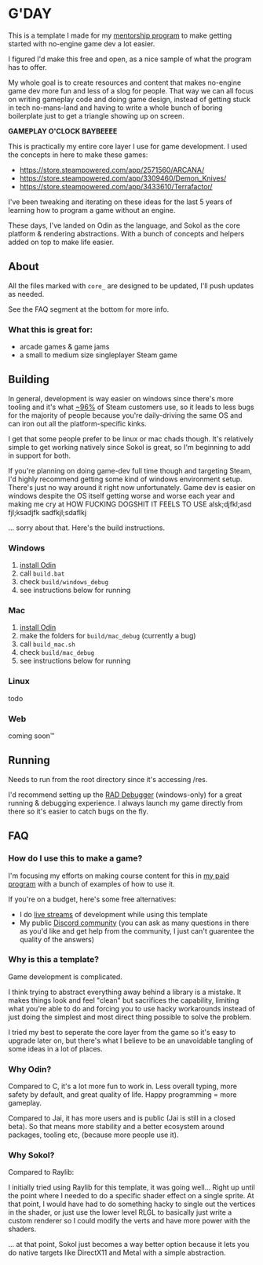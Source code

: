 # G'DAY

This is a template I made for my [mentorship program](https://learn.randy.gg/?src=template-starter) to make getting started with no-engine game dev a lot easier.

I figured I'd make this free and open, as a nice sample of what the program has to offer.

My whole goal is to create resources and content that makes no-engine game dev more fun and less of a slog for people. That way we can all focus on writing gameplay code and doing game design, instead of getting stuck in tech no-mans-land and having to write a whole bunch of boring boilerplate just to get a triangle showing up on screen.

**GAMEPLAY O'CLOCK BAYBEEEE**

This is practically my entire core layer I use for game development. I used the concepts in here to make these games:
- https://store.steampowered.com/app/2571560/ARCANA/
- https://store.steampowered.com/app/3309460/Demon_Knives/
- https://store.steampowered.com/app/3433610/Terrafactor/

I've been tweaking and iterating on these ideas for the last 5 years of learning how to program a game without an engine.

These days, I've landed on Odin as the language, and Sokol as the core platform & rendering abstractions. With a bunch of concepts and helpers added on top to make life easier.

## About
All the files marked with `core_` are designed to be updated, I'll push updates as needed.

See the FAQ segment at the bottom for more info.

### What this is great for:
- arcade games & game jams
- a small to medium size singleplayer Steam game

## Building

In general, development is way easier on windows since there's more tooling and it's what [~96%](https://store.steampowered.com/hwsurvey/Steam-Hardware-Software-Survey-Welcome-to-Steam) of Steam customers use, so it leads to less bugs for the majority of people because you're daily-driving the same OS and can iron out all the platform-specific kinks.

I get that some people prefer to be linux or mac chads though. It's relatively simple to get working natively since Sokol is great, so I'm beginning to add in support for both.

If you're planning on doing game-dev full time though and targeting Steam, I'd highly recommend getting some kind of windows environment setup. There's just no way around it right now unfortunately. Game dev is easier on windows despite the OS itself getting worse and worse each year and making me cry at HOW FUCKING DOGSHIT IT FEELS TO USE alsk;djfkl;asd fjl;ksadjfk sadfkjl;sdaflkj

... sorry about that. Here's the build instructions.

### Windows
1. [install Odin](https://odin-lang.org/docs/install/)
2. call `build.bat`
3. check `build/windows_debug`
4. see instructions below for running

### Mac
1. [install Odin](https://odin-lang.org/docs/install/)
2. make the folders for `build/mac_debug` (currently a bug)
3. call `build_mac.sh`
4. check `build/mac_debug`
5. see instructions below for running

### Linux
todo

### Web
coming soon™️

## Running
Needs to run from the root directory since it's accessing /res.

I'd recommend setting up the [RAD Debugger](https://github.com/EpicGamesExt/raddebugger) (windows-only) for a great running & debugging experience. I always launch my game directly from there so it's easier to catch bugs on the fly.

## FAQ
### How do I use this to make a game?
I'm focusing my efforts on making course content for this in [my paid program](https://learn.randy.gg/?src=template-starter) with a bunch of examples of how to use it.

If you're on a budget, here's some free alternatives:
- I do [live streams](https://www.youtube.com/@randyprime2) of development while using this template
- My public [Discord community](https://discord.gg/JXhxeQW4ca) (you can ask as many questions in there as you'd like and get help from the community, I just can't guarentee the quality of the answers)

### Why is this a template?
Game development is complicated.

I think trying to abstract everything away behind a library is a mistake. It makes things look and feel "clean" but sacrifices the capability, limiting what you're able to do and forcing you to use hacky workarounds instead of just doing the simplest and most direct thing possible to solve the problem.

I tried my best to seperate the core layer from the game so it's easy to upgrade later on, but there's what I believe to be an unavoidable tangling of some ideas in a lot of places.

### Why Odin?
Compared to C, it's a lot more fun to work in. Less overall typing, more safety by default, and great quality of life. Happy programming = more gameplay.

Compared to Jai, it has more users and is public (Jai is still in a closed beta). So that means more stability and a better ecosystem around packages, tooling etc, (because more people use it).

### Why Sokol?
Compared to Raylib:

I initially tried using Raylib for this template, it was going well... Right up until the point where I needed to do a specific shader effect on a single sprite. At that point, I would have had to do something hacky to single out the vertices in the shader, or just use the lower level RLGL to basically just write a custom renderer so I could modify the verts and have more power with the shaders.

... at that point, Sokol just becomes a way better option because it lets you do native targets like DirectX11 and Metal with a simple abstraction.
